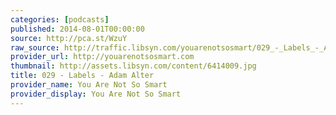 ```yaml
---
categories: [podcasts]
published: 2014-08-01T00:00:00
source: http://pca.st/WzuY
raw_source: http://traffic.libsyn.com/youarenotsosmart/029_-_Labels_-_Adam_Alter_1.mp3
provider_url: http://youarenotsosmart.com
thumbnail: http://assets.libsyn.com/content/6414009.jpg
title: 029 - Labels - Adam Alter
provider_name: You Are Not So Smart
provider_display: You Are Not So Smart
---
```

